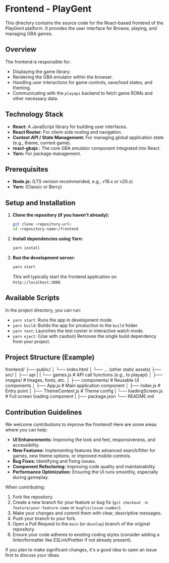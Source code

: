 # Frontend - PlayGent 

This directory contains the source code for the React-based frontend of the PlayGent platform. It provides the user interface for Browse, playing, and managing GBA games.

## Overview

The frontend is responsible for:

* Displaying the game library.
* Rendering the GBA emulator within the browser.
* Handling user interactions for game controls, save/load states, and theming.
* Communicating with the `playapi` backend to fetch game ROMs and other necessary data.

## Technology Stack

* **React:** A JavaScript library for building user interfaces.
* **React Router:** For client-side routing and navigation.
* **Context API / State Management:** For managing global application state (e.g., theme, current game).
* **react-gbajs :** The core GBA emulator component integrated into React.
* **Yarn:** For package management.

## Prerequisites

* **Node.js:** (LTS version recommended, e.g., v18.x or v20.x)
* **Yarn:** (Classic or Berry)

## Setup and Installation

1.  **Clone the repository (if you haven't already):**
    ```bash
    git clone <repository-url>
    cd <repository-name>/frontend
    ```

2.  **Install dependencies using Yarn:**
    ```bash
    yarn install
    ```

3.  **Run the development server:**
    ```bash
    yarn start
    ```
    This will typically start the frontend application on `http://localhost:3000`.

## Available Scripts

In the project directory, you can run:

* `yarn start`: Runs the app in development mode.
* `yarn build`: Builds the app for production to the `build` folder.
* `yarn test`: Launches the test runner in interactive watch mode.
* `yarn eject`: (Use with caution) Removes the single build dependency from your project.

## Project Structure (Example)

frontend/
├── public/
│   └── index.html
│   └── ... (other static assets)
├── src/
│   ├── api
|   |   └── games.js            # API call functions (e.g., to playapi)
│   ├── images/          # Images, fonts, etc.
│   ├── components/      # Reusable UI components
│   ├── App.js           # Main application component
│   ├── index.js         # Entry point
│   ├── ThemeContext.js  # Theme config
|   └── loadingScreen.js # Full screen loading component
| 
├── package.json
└── README.md

## Contribution Guidelines

We welcome contributions to improve the frontend! Here are some areas where you can help:

* **UI Enhancements:** Improving the look and feel, responsiveness, and accessibility.
* **New Features:** Implementing features like advanced search/filter for games, new theme options, or improved mobile controls.
* **Bug Fixes:** Identifying and fixing issues.
* **Component Refactoring:** Improving code quality and maintainability.
* **Performance Optimization:** Ensuring the UI runs smoothly, especially during gameplay.

When contributing:

1.  Fork the repository.
2.  Create a new branch for your feature or bug fix (`git checkout -b feature/your-feature-name` or `bugfix/issue-number`).
3.  Make your changes and commit them with clear, descriptive messages.
4.  Push your branch to your fork.
5.  Open a Pull Request to the `main` (or `develop`) branch of the original repository.
6.  Ensure your code adheres to existing coding styles (consider adding a linter/formatter like ESLint/Prettier if not already present).

If you plan to make significant changes, it's a good idea to open an issue first to discuss your ideas.